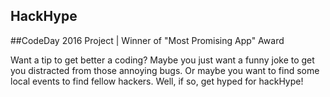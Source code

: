 

## HackHype

##CodeDay 2016 Project | Winner of "Most Promising App" Award

Want a tip to get better a coding? Maybe you just want a funny joke to get you distracted from those annoying bugs. Or maybe you want to find some local events to find fellow hackers. Well, if so, get hyped for hackHype!